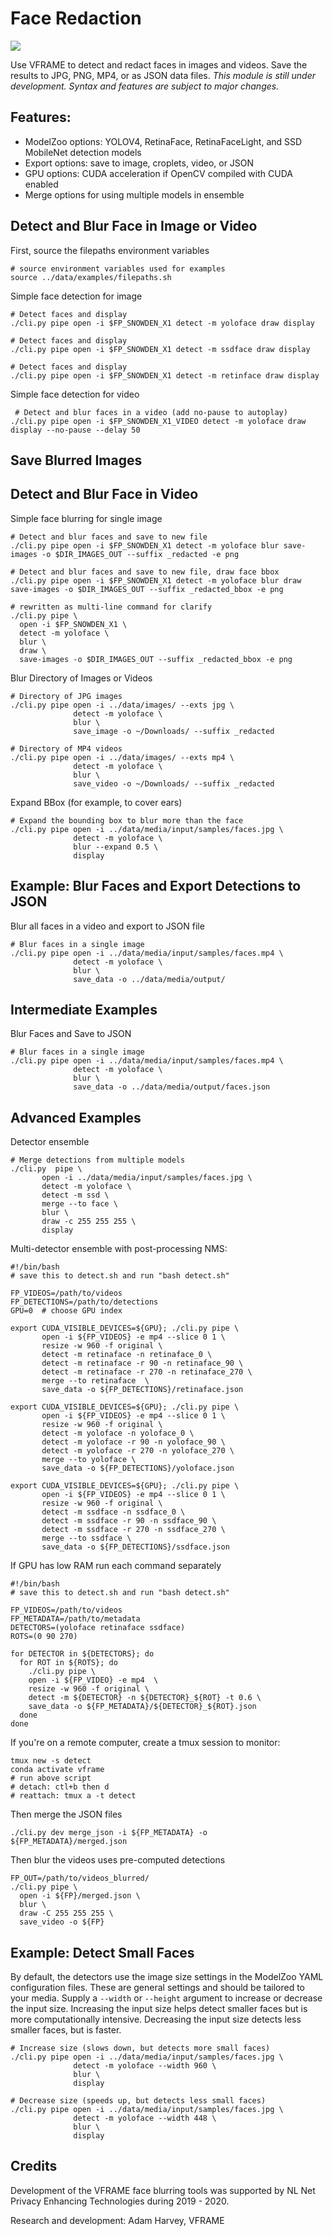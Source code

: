 # Face Redaction

![](assets/face-snowden-x1.png)

Use VFRAME to detect and redact faces in images and videos. Save the results to JPG, PNG, MP4, or as JSON data files. *This module is still under development. Syntax and features are subject to major changes.*

## Features:

- ModelZoo options: YOLOV4, RetinaFace, RetinaFaceLight, and SSD MobileNet detection models
- Export options: save to image, croplets, video, or JSON
- GPU options: CUDA acceleration if OpenCV compiled with CUDA enabled
- Merge options for using multiple models in ensemble

## Detect and Blur Face in Image or Video

First, source the filepaths environment variables
```
# source environment variables used for examples
source ../data/examples/filepaths.sh
```

Simple face detection for image
```
# Detect faces and display
./cli.py pipe open -i $FP_SNOWDEN_X1 detect -m yoloface draw display

# Detect faces and display
./cli.py pipe open -i $FP_SNOWDEN_X1 detect -m ssdface draw display

# Detect faces and display
./cli.py pipe open -i $FP_SNOWDEN_X1 detect -m retinface draw display
```

Simple face detection for video

```
 # Detect and blur faces in a video (add no-pause to autoplay)
./cli.py pipe open -i $FP_SNOWDEN_X1_VIDEO detect -m yoloface draw display --no-pause --delay 50
```


## Save Blurred Images


## Detect and Blur Face in Video

Simple face blurring for single image
```
# Detect and blur faces and save to new file
./cli.py pipe open -i $FP_SNOWDEN_X1 detect -m yoloface blur save-images -o $DIR_IMAGES_OUT --suffix _redacted -e png

# Detect and blur faces and save to new file, draw face bbox
./cli.py pipe open -i $FP_SNOWDEN_X1 detect -m yoloface blur draw save-images -o $DIR_IMAGES_OUT --suffix _redacted_bbox -e png

# rewritten as multi-line command for clarify
./cli.py pipe \
  open -i $FP_SNOWDEN_X1 \
  detect -m yoloface \
  blur \
  draw \
  save-images -o $DIR_IMAGES_OUT --suffix _redacted_bbox -e png
```


Blur Directory of Images or Videos 
```
# Directory of JPG images
./cli.py pipe open -i ../data/images/ --exts jpg \
              detect -m yoloface \
              blur \
              save_image -o ~/Downloads/ --suffix _redacted

# Directory of MP4 videos
./cli.py pipe open -i ../data/images/ --exts mp4 \
              detect -m yoloface \
              blur \
              save_video -o ~/Downloads/ --suffix _redacted
```

Expand BBox (for example, to cover ears)
```
# Expand the bounding box to blur more than the face
./cli.py pipe open -i ../data/media/input/samples/faces.jpg \
              detect -m yoloface \
              blur --expand 0.5 \
              display
```


## Example: Blur Faces and Export Detections to JSON

Blur all faces in a video and export to JSON file
```
# Blur faces in a single image
./cli.py pipe open -i ../data/media/input/samples/faces.mp4 \
              detect -m yoloface \
              blur \
              save_data -o ../data/media/output/
```


## Intermediate Examples

Blur Faces and Save to JSON
```
# Blur faces in a single image
./cli.py pipe open -i ../data/media/input/samples/faces.mp4 \
              detect -m yoloface \
              blur \
              save_data -o ../data/media/output/faces.json
```


## Advanced Examples

Detector ensemble
```
# Merge detections from multiple models
./cli.py  pipe \
       open -i ../data/media/input/samples/faces.jpg \
       detect -m yoloface \
       detect -m ssd \
       merge --to face \
       blur \
       draw -c 255 255 255 \
       display
```

Multi-detector ensemble with post-processing NMS:
```
#!/bin/bash
# save this to detect.sh and run "bash detect.sh"

FP_VIDEOS=/path/to/videos
FP_DETECTIONS=/path/to/detections
GPU=0  # choose GPU index

export CUDA_VISIBLE_DEVICES=${GPU}; ./cli.py pipe \
       open -i ${FP_VIDEOS} -e mp4 --slice 0 1 \
       resize -w 960 -f original \
       detect -m retinaface -n retinaface_0 \
       detect -m retinaface -r 90 -n retinaface_90 \
       detect -m retinaface -r 270 -n retinaface_270 \
       merge --to retinaface  \
       save_data -o ${FP_DETECTIONS}/retinaface.json

export CUDA_VISIBLE_DEVICES=${GPU}; ./cli.py pipe \
       open -i ${FP_VIDEOS} -e mp4 --slice 0 1 \
       resize -w 960 -f original \
       detect -m yoloface -n yoloface_0 \
       detect -m yoloface -r 90 -n yoloface_90 \
       detect -m yoloface -r 270 -n yoloface_270 \
       merge --to yoloface \
       save_data -o ${FP_DETECTIONS}/yoloface.json

export CUDA_VISIBLE_DEVICES=${GPU}; ./cli.py pipe \
       open -i ${FP_VIDEOS} -e mp4 --slice 0 1 \
       resize -w 960 -f original \
       detect -m ssdface -n ssdface_0 \
       detect -m ssdface -r 90 -n ssdface_90 \
       detect -m ssdface -r 270 -n ssdface_270 \
       merge --to ssdface \
       save_data -o ${FP_DETECTIONS}/ssdface.json

```

If GPU has low RAM run each command separately
```
#!/bin/bash
# save this to detect.sh and run "bash detect.sh"

FP_VIDEOS=/path/to/videos
FP_METADATA=/path/to/metadata
DETECTORS=(yoloface retinaface ssdface)
ROTS=(0 90 270)

for DETECTOR in ${DETECTORS}; do
  for ROT in ${ROTS}; do
    ./cli.py pipe \
    open -i ${FP_VIDEO} -e mp4  \
    resize -w 960 -f original \
    detect -m ${DETECTOR} -n ${DETECTOR}_${ROT} -t 0.6 \
    save_data -o ${FP_METADATA}/${DETECTOR}_${ROT}.json
  done
done
```

If you're on a remote computer, create a tmux session to monitor:
```
tmux new -s detect
conda activate vframe
# run above script
# detach: ctl+b then d
# reattach: tmux a -t detect
```

Then merge the JSON files
```
./cli.py dev merge_json -i ${FP_METADATA} -o ${FP_METADATA}/merged.json
```

Then blur the videos uses pre-computed detections
```
FP_OUT=/path/to/videos_blurred/
./cli.py pipe \
  open -i ${FP}/merged.json \
  blur \
  draw -C 255 255 255 \
  save_video -o ${FP}
```



## Example: Detect Small Faces

By default, the detectors use the image size settings in the ModelZoo YAML configuration files. These are general settings and should be tailored to your media. Supply a `--width` or `--height` argument to increase or decrease the input size. Increasing the input size helps detect smaller faces but is more computationally intensive. Decreasing the input size detects less smaller faces, but is faster.

```
# Increase size (slows down, but detects more small faces)
./cli.py pipe open -i ../data/media/input/samples/faces.jpg \
              detect -m yoloface --width 960 \
              blur \
              display

# Decrease size (speeds up, but detects less small faces)
./cli.py pipe open -i ../data/media/input/samples/faces.jpg \
              detect -m yoloface --width 448 \
              blur \
              display
```



## Credits

Development of the VFRAME face blurring tools was supported by NL Net Privacy Enhancing Technologies during 2019 - 2020.


Research and development: Adam Harvey, VFRAME